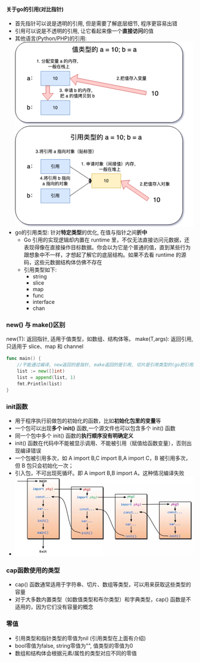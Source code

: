 #### 关于go的引用(对比指针)
- 首先指针可以说是透明的引用, 但是需要了解底层细节, 程序更容易出错
- 引用可以说是不透明的引用, 让它看起来像一个**直接访问**的值
- 其他语言(Python/PHP)的引用:![其他语言的引用.png](assets%2F%E5%85%B6%E4%BB%96%E8%AF%AD%E8%A8%80%E7%9A%84%E5%BC%95%E7%94%A8.png)
- go的引用类型: 针对**特定类型**的优化, 在值与指针之间**折中**
  - Go 引用的实现逻辑却内置在 runtime 里，不仅无法直接访问元数据，还表现得像在直接操作目标数据。你会以为它是个普通的值，直到某些行为跟想象中不一样，才想起了解它的底层结构。如果不去看 runtime 的源码，这些元数据结构体仿佛不存在
  - 引用类型如下:
    - string
    - slice
    - map
    - func
    - interface
    - chan

### new() 与 make()区别
new(T): 返回指针, 适用于值类型，如数组、结构体等。
make(T,args): 返回引用, 只适用于 slice、map 和 channel
```go
func main() {
	//不能通过编译, new返回的是指针, make返回的是引用, 切片是引用类型的(go把引用的细节封装了), 要用make方法
    list := new([]int)
    list = append(list, 1)
    fmt.Println(list)
}
```

### init函数
- 用于程序执行前做包的初始化的函数，比如**初始化包里的变量**等
- 一个包可以出现**多个 init()** 函数,一个源文件也可以包含多个 init() 函数
- 同一个包中多个 init() 函数的**执行顺序没有明确定义**
- init() 函数在代码中不能被显示调用、不能被引用（赋值给函数变量），否则出现编译错误
- 一个包被引用多次，如 A import B,C import B,A import C，B 被引用多次，但 B 包只会初始化一次；
- 引入包，不可出现死循坏。即 A import B,B import A，这种情况编译失败
- ![init.png](assets%2Finit.png)

### cap函数使用的类型
- cap() 函数通常适用于字符串、切片、数组等类型，可以用来获取这些类型的容量
- 对于大多数内置类型（如数值类型和布尔类型）和字典类型，cap() 函数是不适用的，因为它们没有容量的概念

### 零值
- 引用类型和指针类型的零值为nil (引用类型在上面有介绍)
- bool零值为false, string零值为"", 值类型的零值为0
- 数组和结构体会根据元素/属性的类型对应不同的零值